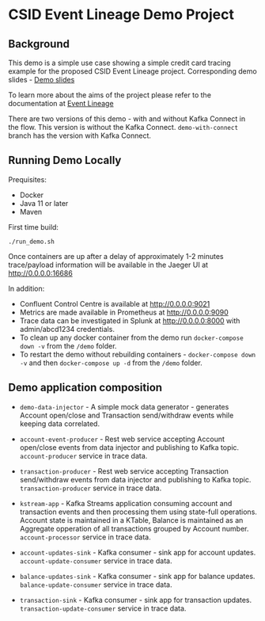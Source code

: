 # CSID Event Lineage Demo Project

## Background

This demo is a simple use case showing a simple credit card tracing example for the proposed CSID Event Lineage project.
Corresponding demo slides - [Demo slides](https://docs.google.com/presentation/d/1AggKl7_HhRGLwgfzrGNVplR7H4WzeKdgSoKXW_c0a8I/edit#slide=id.g15b4a13f630_0_620)

To learn more about the aims of the project please refer to the documentation at [Event Lineage](https://bit.ly/3CSnHAH)

There are two versions of this demo - with and without Kafka Connect in the flow. This version is without the Kafka Connect. `demo-with-connect` branch has the version with Kafka Connect.

## Running Demo Locally 
Prequisites:
* Docker
* Java 11 or later
* Maven

First time build:
```
./run_demo.sh
```



Once containers are up after a delay of approximately 1-2 minutes trace/payload information 
will be available in the Jaeger UI at http://0.0.0.0:16686

In addition:
* Confluent Control Centre is available at http://0.0.0.0:9021
* Metrics are made available in Prometheus at http://0.0.0.0:9090
* Trace data can be investigated in Splunk at http://0.0.0.0:8000 with admin/abcd1234 credentials.
* To clean up any docker container from the demo run `docker-compose down -v` from the `/demo` folder.
* To restart the demo without rebuilding containers - `docker-compose down -v` and then `docker-compose up -d` from the `/demo` folder.

## Demo application composition
* `demo-data-injector` - A simple mock data generator - generates Account open/close and Transaction send/withdraw events while keeping data correlated.

* `account-event-producer` - Rest web service accepting Account open/close events from data injector and publishing to Kafka topic. `account-producer` service in trace data.

* `transaction-producer` - Rest web service accepting Transaction send/withdraw events from data injector and publishing to Kafka topic. `transaction-producer` service in trace data.

* `kstream-app` - Kafka Streams application consuming account and transaction events and then processing them using state-full operations. Account state is maintained in a KTable, Balance is maintained as an Aggregate opperation of all transactions grouped by Account number. `account-processor` service in trace data.

* `account-updates-sink` - Kafka consumer - sink app for account updates. `account-update-consumer` service in trace data.

* `balance-updates-sink` - Kafka consumer - sink app for balance updates. `balance-update-consumer` service in trace data.

* `transaction-sink` - Kafka consumer - sink app for transaction updates. `transaction-update-consumer` service in trace data.

